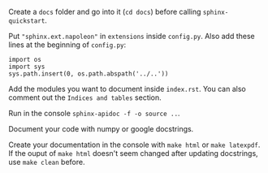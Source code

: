 Create a `docs` folder and go into it (`cd docs`) before calling `sphinx-quickstart`.

Put `"sphinx.ext.napoleon"` in `extensions` inside `config.py`. Also add these lines at the beginning of `config.py`:
````
import os
import sys
sys.path.insert(0, os.path.abspath('../..'))
````

Add the modules you want to document inside `index.rst`. You can also comment out the `Indices and tables` section.

Run in the console `sphinx-apidoc -f -o source ..`.

Document your code with numpy or google docstrings.

Create your documentation in the console with `make html` or `make latexpdf`. If the ouput of `make html` doesn't seem changed after updating docstrings, use `make clean` before.